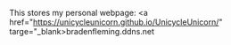 This stores my personal webpage: <a href="https://unicycleunicorn.github.io/UnicycleUnicorn/" targe="_blank>bradenfleming.ddns.net</a>
